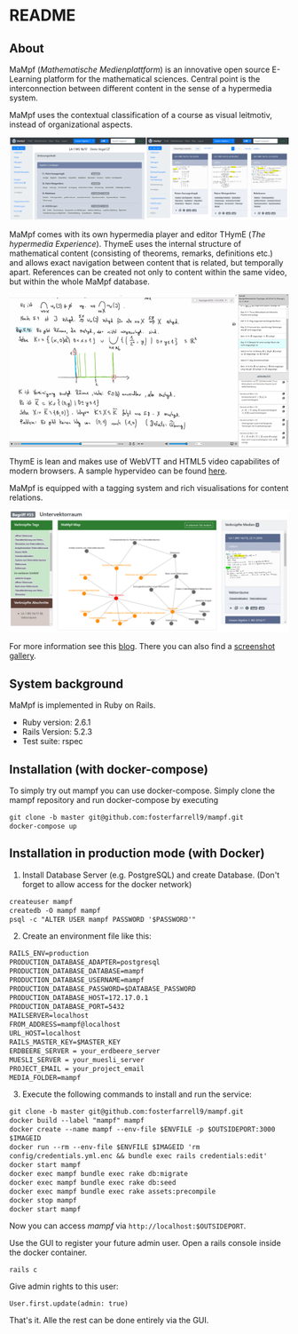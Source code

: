 # README

## About

MaMpf (*Mathematische Medienplattform*) is an innovative open source E-Learning platform for the mathematical sciences.
Central point is the interconnection between different content in the sense
of a hypermedia system.

MaMpf uses the contextual classification of a course as visual leitmotiv,
instead of organizational aspects.

![mampf-gui](public/mampf-gui-transparent.png)

MaMpf comes with its own hypermedia player and editor THymE
(*The hypermedia Experience*). ThymeE uses the internal structure of
mathematical content (consisting of theorems, remarks, definitions etc.) and allows
exact navigation between content that is related, but temporally apart.
References can be created not only to content within the same video, but within
the whole MaMpf database.

![thyme](public/thyme.png)

ThymE is lean and makes use of WebVTT and HTML5 video capabilites
of modern browsers. A sample hypervideo can be found
[here](https://mampf.mathi.uni-heidelberg.de/media/384/play).

MaMpf is equipped with a tagging system and rich visualisations for content relations.

![tags](public/tag_visualisation.png)

For more information see this [blog](https://mampfdev.wordpress.com).
There you can also find a [screenshot gallery](https://mampfdev.wordpress.com/gallery/).
## System background

MaMpf is implemented in Ruby on Rails.

* Ruby version: 2.6.1
* Rails Version: 5.2.3
* Test suite: rspec

## Installation (with docker-compose)

To simply try out mampf you can use docker-compose. Simply clone the mampf repository and run docker-compose by executing
```
git clone -b master git@github.com:fosterfarrell9/mampf.git
docker-compose up
```


## Installation in production mode (with Docker)

 1. Install Database Server (e.g. PostgreSQL) and create Database.
   (Don't forget to allow access for the docker network)
```
createuser mampf
createdb -O mampf mampf
psql -c "ALTER USER mampf PASSWORD '$PASSWORD'"
```
 2. Create an environment file like this:
```
RAILS_ENV=production
PRODUCTION_DATABASE_ADAPTER=postgresql
PRODUCTION_DATABASE_DATABASE=mampf
PRODUCTION_DATABASE_USERNAME=mampf
PRODUCTION_DATABASE_PASSWORD=$DATABASE_PASSWORD
PRODUCTION_DATABASE_HOST=172.17.0.1
PRODUCTION_DATABASE_PORT=5432
MAILSERVER=localhost
FROM_ADDRESS=mampf@localhost
URL_HOST=localhost
RAILS_MASTER_KEY=$MASTER_KEY
ERDBEERE_SERVER = your_erdbeere_server
MUESLI_SERVER = your_muesli_server
PROJECT_EMAIL = your_project_email
MEDIA_FOLDER=mampf
```
 3. Execute the following commands to install and run the service:
```
git clone -b master git@github.com:fosterfarrell9/mampf.git
docker build --label "mampf" mampf
docker create --name mampf --env-file $ENVFILE -p $OUTSIDEPORT:3000 $IMAGEID
docker run --rm --env-file $ENVFILE $IMAGEID 'rm config/credentials.yml.enc && bundle exec rails credentials:edit'
docker start mampf
docker exec mampf bundle exec rake db:migrate
docker exec mampf bundle exec rake db:seed
docker exec mampf bundle exec rake assets:precompile
docker stop mampf
docker start mampf
```
Now you can access *mampf* via `http://localhost:$OUTSIDEPORT`.

Use the GUI to register your future admin user.
Open a rails console inside the docker container.
```
rails c
```
Give admin rights to this user:
```
User.first.update(admin: true)
```
That's it. Alle the rest can be done entirely via the GUI.

